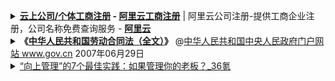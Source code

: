 
<details>
    <summary>
     <b><a href="https://gs.aliyun.com/product/gongshang">云上公司/个体工商注册</a> - 
     <a href="https://gs.aliyun.com/">阿里云工商注册</a></b> | 
     阿里云公司注册-提供工商企业注册，公司名称免费查询服务 - 
     <b><a href="(https://www.aliyun.com/">阿里云</a></b>
     </summary> 
>    &nbsp; <a href="https://gs.aliyun.com/product/gongshang" title="【阿里云】还不抓紧时间注册？仅需￥9.9, 云上公司/个体工商注册 + 刻章费">【阿里云】还不抓紧时间注册？仅需￥9.9, 云上公司/个体工商注册 + 刻章费 </a>
   <table> 
       <tr> 
         <td>
         <a href="https://gs.aliyun.com/product/gongshang"><img src="https://raw.githubusercontent.com/taoste/Hello-World/master/eBook/%E4%BC%81%E4%B8%9A%E8%BF%90%E8%90%A5%E4%B8%8E%E7%AE%A1%E7%90%86/2020aliyun.png" title="【阿里云】还不抓紧时间注册？仅需￥9.9, 云上公司/个体工商注册 + 刻章费"> </a>
        </td> 
          <td>
           <a href="#">&nbsp;</a> 
          </td>
      </tr> 
    </table> 
</details>

 
<details>
    <summary>
     <b> 《<a href="http://www.gov.cn/jrzg/2007-06/29/content_667720.htm">中华人民共和国劳动合同法（全文）</a>》</b> 
     @<a href="http://www.gov.cn/">中华人民共和国中央人民政府门户网站 www.gov.cn</a> 2007年06月29日
     </summary> 
   <table> 
       <tr> 
             <td>
              <a href="http://www.gov.cn/zhengce/content/2019-11/21/content_5454164.htm">国务院办公厅关于2020年部分节假日安排的通知（国办发明电〔2019〕16号）</a>_政府信息公开专栏                </td> 
             <td>
              <a href="http://www.gov.cn/xinwen/2019-11/21/content_5454242.htm">五一休5天，十一休8天，一图看懂2020年放假安排！</a>_图解图表_中国政府网 
            </td>
      </tr> 
    </table> 
</details>
 

<details>
    <summary>
     <a href="https://www.36kr.com/p/867638776886665">“向上管理”的7个最佳实践：如果管理你的老板？_36氪</a>
     </summary>       
>     向上管理，即在工作中为了让公司、上司以及自己取得更好的结果而下意识地配合上级一起工作的过程。<br />
>     向上管理，不仅能让上级对你的工作更加认可，也有助于你在职场中进一步自我提升。<br />
>     鲁斯马尼埃写道：“也许最应该掌握的技能，就是去学会如何成为真正的帮手。毕竟，向上管理并不等同于拍马屁。”
   <table> 
       <tr> 
           <td>
            <a href="https://www.36kr.com/p/867638776886665">【“<b>向上管理</b>”的7种<b>最佳实践</b>】</a><br />
            针对如何有效地学习向上管理这个问题，你可以通过以下7种最佳实践方法:<br /><br />
        1.在“过量”和“不够”之间找到合理的平衡<br />
        2.沟通交流方式一定要尽量保持简洁<br />
        3.分享重要的好消息<br />
        4.诚实谨慎地分享坏消息<br />
        5.较劲一定要分清场合<br />
        6.避免抱怨和批评其他员工<br />
        7.归类整理所有重要信息
        </td> 
         <td>          
        <a href="https://www.36kr.com/p/867638776886665">【<b>不懂得</b>向上管理的<b>潜在风险</b>】</a><br />
          管理者可能会因为信息流中的缺陷而做出错误的决策。其中，主要的缺陷包括以下这5种情况:<br /><br />
          1.员工可能会扭曲事实以博得喜爱。<br />
          2.员工可能会遗漏关键的信息。<br />
          3.初入职场的新员工可能会散播错误或未经证实的谣言。<br />
          4.员工可能会在某件事情上意气用事。<br />
          5.员工可能会误解某个信息，并进一步分享这一误解信息。<br />
        </td>
      </tr> 
    </table> 
</details>




